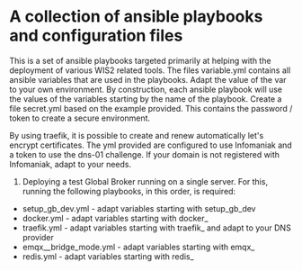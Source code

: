 # A collection of ansible playbooks and configuration files 

This is a set of ansible playbooks targeted primarily at helping with the deployment of various WIS2 related tools.
The files variable.yml contains all ansible variables that are used in the playbooks.
Adapt the value of the var to your own environment.
By construction, each ansible playbook will use the values of the variables starting by the name of the playbook.
Create a file secret.yml based on the example provided. This contains the password / token to create a secure environment.

By using traefik, it is possible to create and renew automatically let's encrypt certificates.
The yml provided are configured to use Infomaniak and a token to use the dns-01 challenge.
If your domain is not registered with Infomaniak, adapt to your needs.

1. Deploying a test Global Broker running on a single server.
For this, running the following playbooks, in this order, is required:
- setup_gb_dev.yml - adapt variables starting with setup_gb_dev
- docker.yml - adapt variables starting with docker_
- traefik.yml - adapt variables starting with traefik_ and adapt to your DNS provider
- emqx__bridge_mode.yml - adapt variables starting with emqx_
- redis.yml - adapt variables starting with redis_
